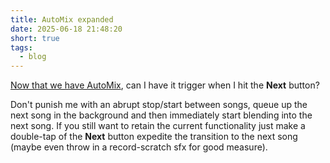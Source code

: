 ```yaml
---
title: AutoMix expanded
date: 2025-06-18 21:48:20
short: true
tags:
  - blog
---
```


[Now that we have AutoMix](#post-iOS-26-AutoMix), can I have it trigger when I hit the **Next** button? 

Don't punish me with an abrupt stop/start between songs, queue up the next song in the background and then immediately start blending into the next song. If you still want to retain the current functionality just make a double-tap of the **Next** button expedite the transition to the next song (maybe even throw in a record-scratch sfx for good measure).
